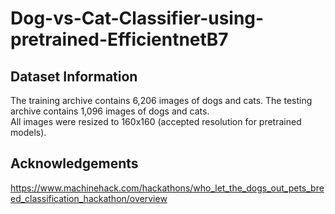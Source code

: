 # Dog-vs-Cat-Classifier-using-pretrained-EfficientnetB7

## Dataset Information <br>
The training archive contains 6,206 images of dogs and cats. The testing archive contains 1,096 images of dogs and cats. <br>
All images were resized to 160x160 (accepted resolution for pretrained models).

## Acknowledgements <br>
https://www.machinehack.com/hackathons/who_let_the_dogs_out_pets_breed_classification_hackathon/overview
